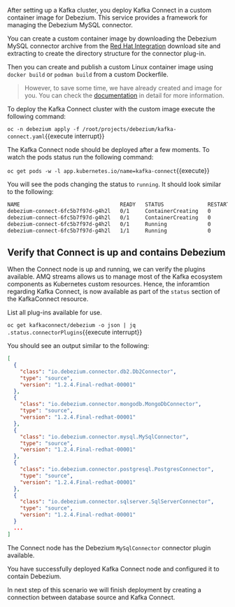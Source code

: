 After setting up a Kafka cluster, you deploy Kafka Connect in a custom container image for Debezium. This service provides a framework for managing the Debezium MySQL connector.

You can create a custom container image by downloading the Debezium MySQL connector archive from the [Red Hat Integration](https://access.redhat.com/jbossnetwork/restricted/listSoftware.html?product=red.hat.integration&downloadType=distributions) download site and extracting to create the directory structure for the connector plug-in.

Then you can create and publish a custom Linux container image using `docker build` or `podman build` from a custom Dockerfile.

> However, to save some time, we have already created and image for you. You can check the [documentation](https://access.redhat.com/documentation/en-us/red_hat_integration/2020-q3/html-single/getting_started_with_debezium/index#deploying-kafka-connect) in detail for more information.

To deploy the Kafka Connect cluster with the custom image execute the following command:

``oc -n debezium apply -f /root/projects/debezium/kafka-connect.yaml``{{execute interrupt}}

The Kafka Connect node should be deployed after a few moments. To watch the pods status run the following command:

``oc get pods -w -l app.kubernetes.io/name=kafka-connect``{{execute}}

You will see the pods changing the status to `running`. It should look similar to the following:

```bash
NAME                                READY   STATUS              RESTARTS   AGE
debezium-connect-6fc5b7f97d-g4h2l   0/1     ContainerCreating   0          3s
debezium-connect-6fc5b7f97d-g4h2l   0/1     ContainerCreating   0          9s
debezium-connect-6fc5b7f97d-g4h2l   0/1     Running             0          25s
debezium-connect-6fc5b7f97d-g4h2l   1/1     Running             0          90s
```

## Verify that Connect is up and contains Debezium

When the Connect node is up and running, we can verify the plugins available. AMQ streams allows us to manage most of the Kafka ecosystem components as Kubernetes custom resources. Hence, the inforamtion regarding Kafka Connect, is now available as part of the `status` section of the KafkaConnect resource.

List all plug-ins available for use.

``oc get kafkaconnect/debezium -o json | jq .status.connectorPlugins``{{execute interrupt}}

You should see an output similar to the following:

```json
[
  {
    "class": "io.debezium.connector.db2.Db2Connector",
    "type": "source",
    "version": "1.2.4.Final-redhat-00001"
  },
  {
    "class": "io.debezium.connector.mongodb.MongoDbConnector",
    "type": "source",
    "version": "1.2.4.Final-redhat-00001"
  },
  {
    "class": "io.debezium.connector.mysql.MySqlConnector",
    "type": "source",
    "version": "1.2.4.Final-redhat-00001"
  },
  {
    "class": "io.debezium.connector.postgresql.PostgresConnector",
    "type": "source",
    "version": "1.2.4.Final-redhat-00001"
  },
  {
    "class": "io.debezium.connector.sqlserver.SqlServerConnector",
    "type": "source",
    "version": "1.2.4.Final-redhat-00001"
  }
  ...
]
```

The Connect node has the Debezium `MySqlConnector` connector plugin available.

You have successfully deployed Kafka Connect node and configured it to contain Debezium.

In next step of this scenario we will finish deployment by creating a connection between database source and Kafka Connect.
